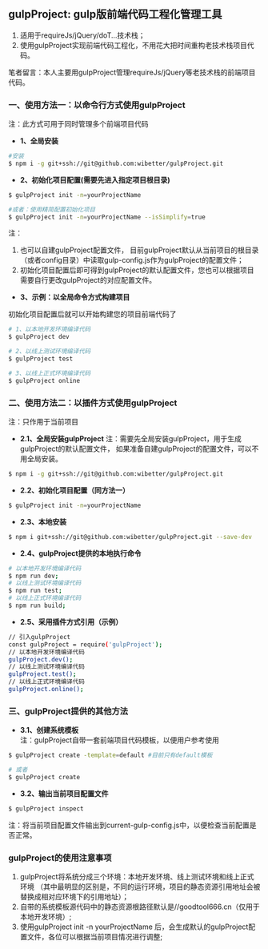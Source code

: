 ## gulpProject: gulp版前端代码工程化管理工具
1. 适用于requireJs/jQuery/doT...技术栈；
2. 使用gulpProject实现前端代码工程化，不用花大把时间重构老技术栈项目代码。

笔者留言：本人主要用gulpProject管理requireJs/jQuery等老技术栈的前端项目代码。

### 一、使用方法一：以命令行方式使用gulpProject
注：此方式可用于同时管理多个前端项目代码

- **1、全局安装**

```bash
#安装
$ npm i -g git+ssh://git@github.com:wibetter/gulpProject.git
```

- **2、初始化项目配置(需要先进入指定项目根目录)**

```bash
$ gulpProject init -n=yourProjectName

#或者：使用精简配置初始化项目
$ gulpProject init -n=yourProjectName --isSimplify=true
```

注：  
1. 也可以自建gulpProject配置文件，
目前gulpProject默认从当前项目的根目录（或者config目录）中读取gulp-config.js作为gulpProject的配置文件；
2. 初始化项目配置后即可得到gulpProject的默认配置文件，您也可以根据项目需要自行更改gulpProject的对应配置文件。


- **3、示例：以全局命令方式构建项目**

初始化项目配置后就可以开始构建您的项目前端代码了

```bash
# 1、以本地开发环境编译代码
$ gulpProject dev
```

```bash
# 2、以线上测试环境编译代码
$ gulpProject test
```


```bash
# 3、以线上正式环境编译代码
$ gulpProject online
```

### 二、使用方法二：以插件方式使用gulpProject
注：只作用于当前项目

- **2.1、全局安装gulpProject**
注：需要先全局安装gulpProject，用于生成gulpProject的默认配置文件，
如果准备自建gulpProject的配置文件，可以不用全局安装。

```bash
$ npm i -g git+ssh://git@github.com:wibetter/gulpProject.git
```

- **2.2、初始化项目配置（同方法一）**

```bash
$ gulpProject init -n=yourProjectName
```

- **2.3、本地安装**

```bash
$ npm i git+ssh://git@github.com:wibetter/gulpProject.git --save-dev
```

- **2.4、gulpProject提供的本地执行命令**

```bash
# 以本地开发环境编译代码
$ npm run dev;
# 以线上测试环境编译代码
$ npm run test;
# 以线上正式环境编译代码
$ npm run build;
```

- **2.5、采用插件方式引用（示例）**

```bash
// 引入gulpProject
const gulpProject = require('gulpProject');
// 以本地开发环境编译代码
gulpProject.dev();
// 以线上测试环境编译代码
gulpProject.test();
// 以线上正式环境编译代码
gulpProject.online();
```

### 三、gulpProject提供的其他方法

- **3.1、创建系统模板**  
注：gulpProject自带一套前端项目代码模板，以便用户参考使用

```bash
$ gulpProject create -template=default #目前只有default模板

# 或者 
$ gulpProject create
```

- **3.2、输出当前项目配置文件**

```bash
$ gulpProject inspect 
```
注：将当前项目配置文件输出到current-gulp-config.js中，以便检查当前配置是否正常。

### gulpProject的使用注意事项
1. gulpProject将系统分成三个环境：本地开发环境、线上测试环境和线上正式环境
   （其中最明显的区别是，不同的运行环境，项目的静态资源引用地址会被替换成相对应环境下的引用地址）；
2. 自带的系统模板源代码中的静态资源根路径默认是//goodtool666.cn（仅用于本地开发环境）;
3. 使用gulpProject init -n yourProjectName 后，会生成默认的gulpProject配置文件，各位可以根据当前项目情况进行调整;

